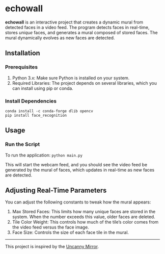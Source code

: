 # echowall
**echowall** is an interactive project that creates a dynamic mural from detected faces in a video feed. The program detects faces in real-time, stores _unique_ faces, and generates a mural composed of stored faces. The mural dynamically evolves as new faces are detected.

## Installation

### Prerequisites
1.	Python 3.x: Make sure Python is installed on your system.
2.	Required Libraries: The project depends on several libraries, which you can install using pip or conda.

### Install Dependencies
```
conda install -c conda-forge dlib opencv
pip install face_recognition
```

## Usage

### Run the Script

To run the application:
```python main.py```

This will start the webcam feed, and you should see the video feed be generated by the mural of faces, which updates in real-time as new faces are detected.

## Adjusting Real-Time Parameters
You can adjust the following constants to tweak how the mural appears:
1.	Max Stored Faces: This limits how many unique faces are stored in the system. When the number exceeds this value, older faces are deleted.
2.	Tile Color Weight: This controls how much of the tile’s color comes from the video feed versus the face image.
3.	Face Size: Controls the size of each face tile in the mural.
-------
This project is inspired by the [Uncanny Mirror](https://vimeo.com/336559940).
